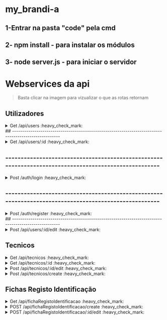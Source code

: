 # my_brandi-a
## 1-Entrar na pasta "code" pela cmd
## 2- npm install - para instalar os módulos
## 3- node server.js - para iniciar o servidor
# Webservices da api
> Basta clicar na imagem para vizualizar o que as rotas retornam
## Utilizadores
<details>
  
  <summary> Get /api/users :heavy_check_mark: </summary>
  
  # **recebe**
   > Nada
  # **devolve**
  ## -Sucess :white_check_mark:
  <details>
  
  ![alt text](https://raw.githubusercontent.com/iptomar/Brandi-2018-2019-Turma-A/master/Server/postman_screenshots/utilizadores/GETUsers/getAllusers_sucess.PNG)

  </details>
  
 
  ## -DB down :x:
  
  <details>
  
  ![alt text](https://raw.githubusercontent.com/iptomar/Brandi-2018-2019-Turma-A/master/Server/postman_screenshots/utilizadores/GETUsers/getAllUsers_dbDown.PNG)

  </details>

  
 </details>
## -----------------------------------------------------------------------------------------------------

<details>
  
  <summary> Get /api/users/:id :heavy_check_mark: </summary>
  
   # **recebe** 
    > id
  # **devolve:**
  ## -Sucess :white_check_mark:
  <details>
  
   ![alt text](https://raw.githubusercontent.com/iptomar/Brandi-2018-2019-Turma-A/master/Server/postman_screenshots/utilizadores/GetSingleUser/getSingleUserDetails_Authenticated.PNG)
    
  </details>

  ## -Unsuccess :x:
  ### --DBDown
  
  <details>
  
   ![alt text](https://raw.githubusercontent.com/iptomar/Brandi-2018-2019-Turma-A/master/Server/postman_screenshots/utilizadores/GetSingleUser/DBDown.PNG)
    
  </details>
  

  ### --NotAuthenticated
  <details>
  
 ![alt text](https://raw.githubusercontent.com/iptomar/Brandi-2018-2019-Turma-A/master/Server/postman_screenshots/utilizadores/GetSingleUser/NotAuthenticated.PNG)
 
  </details>
 
  ### --diferentID
  
   <details>
  
   ![alt text](https://raw.githubusercontent.com/iptomar/Brandi-2018-2019-Turma-A/master/Server/postman_screenshots/utilizadores/GetSingleUser/getSingleUserDetails_Authenticated_ID_diferente.PNG)
 
  </details>
  


 </details>
 
## ----------------------------------------------------------------------------------------------------- 
 
<details>
  
  <summary> Post /auth/login :heavy_check_mark: </summary>
  
  # **recebe**
  > login , password
  # **devolve**
  ## -Sucess :white_check_mark:
  
   <details>
  
   ![alt text](https://raw.githubusercontent.com/iptomar/Brandi-2018-2019-Turma-A/master/Server/postman_screenshots/utilizadores/Login/LoginSucess.PNG)
 
  </details>
  
  
 
  ## -Unsucess :x:
  ### --Login not valid
  
  <details>
  
  ![alt text](https://raw.githubusercontent.com/iptomar/Brandi-2018-2019-Turma-A/master/Server/postman_screenshots/utilizadores/Login/LoginNotValid.PNG)
 
  </details>
  
  

  ### --DB Down
  
   <details>
  
   ![alt text](https://raw.githubusercontent.com/iptomar/Brandi-2018-2019-Turma-A/master/Server/postman_screenshots/utilizadores/Login/NoDatabaseConnection.PNG)
   
  </details>

</details>

## -----------------------------------------------------------------------------------------------------
<details>
  
  <summary> Post /auth/register :heavy_check_mark: </summary>
  
  # **recebe**
  > login,password,email,roleFK
  # **devolve**
  ## -Sucess :white_check_mark:
  
   <details>

  ![alt text](https://raw.githubusercontent.com/iptomar/Brandi-2018-2019-Turma-A/master/Server/postman_screenshots/utilizadores/RegisterUser/registerUser_authenticated_sucess.PNG)
   
  </details>

  ## -Unsucess :x:
  ### --Field Error
  
  <details>

   ![alt text](https://raw.githubusercontent.com/iptomar/Brandi-2018-2019-Turma-A/master/Server/postman_screenshots/utilizadores/RegisterUser/registerUser_authenticated_emailNotValid.PNG)
   
  </details>
  
  ### --Not Authenticated
  
   <details>

  ![alt text](https://raw.githubusercontent.com/iptomar/Brandi-2018-2019-Turma-A/master/Server/postman_screenshots/utilizadores/RegisterUser/registerUser_Notauthenticated.PNG)
   
  </details>
  
 
  ### --No Permissions
  
 <details>

  ![alt text](https://raw.githubusercontent.com/iptomar/Brandi-2018-2019-Turma-A/master/Server/postman_screenshots/utilizadores/RegisterUser/registerUser_NoPermissions.PNG)
   
  </details>
  
  
  

  ### --DB Down
  
  
   <details>

  ![alt text](https://raw.githubusercontent.com/iptomar/Brandi-2018-2019-Turma-A/master/Server/postman_screenshots/utilizadores/RegisterUser/NoDatabaseConnection.PNG)
   
  </details>
  
 </details>
## -----------------------------------------------------------------------------------------------------

<details> 
    
  <summary> Post /api/users/:id/edit :heavy_check_mark: </summary>
  
  # **recebe**
  >id,login,email,roleFK
  # **devolve**
  ## -Sucess :white_check_mark:
  
  <details>

  ![alt text](https://raw.githubusercontent.com/iptomar/Brandi-2018-2019-Turma-A/master/Server/postman_screenshots/utilizadores/changeUser/Sucess_Authenticated.PNG)
  
  </details>
  
  

  ## -Unsucess :x:
  ### --No Permission
  
  <details>

   
  ![alt text](https://raw.githubusercontent.com/iptomar/Brandi-2018-2019-Turma-A/master/Server/postman_screenshots/utilizadores/changeUser/NotAuthorized.PNG)
  
  </details>

  ### --Not Authenticated
  
  <details>

   

  ![alt text](https://raw.githubusercontent.com/iptomar/Brandi-2018-2019-Turma-A/master/Server/postman_screenshots/utilizadores/changeUser/NotAuthenticated.PNG)
  
  </details>

  
  
  
  ### --Duplicate Inputs
  
  
   <details>

   

   ![alt text](https://raw.githubusercontent.com/iptomar/Brandi-2018-2019-Turma-A/master/Server/postman_screenshots/utilizadores/changeUser/DuplicateInputs.PNG)
  
  </details>

  

  
 </details>
 
 ## Tecnicos
 
 <details> 
    
  <summary> Get /api/tecnicos :heavy_check_mark: </summary>
  
  # **recebe**
  > nada
  # **devolve**
  ## -Sucess :white_check_mark:
  
  <details>

   

  ![alt text](https://raw.githubusercontent.com/iptomar/Brandi-2018-2019-Turma-A/master/Server/postman_screenshots/tecnicos/getAll/getTecnicos.PNG)
  
  </details>
  
  
  
  ## -Unsucess :x:
  ### -no Token
  
   <details>

   

  ![alt text](https://raw.githubusercontent.com/iptomar/Brandi-2018-2019-Turma-A/master/Server/postman_screenshots/tecnicos/getAll/noToken.PNG)
  
  </details>
  
  

  ### -db Down
  
   <details>

   

   ![alt text](https://raw.githubusercontent.com/iptomar/Brandi-2018-2019-Turma-A/master/Server/postman_screenshots/tecnicos/getAll/dbDown.PNG)
  
  </details>
  


 </details>
<details>
  
  <summary> Get /api/tecnicos/:id :heavy_check_mark:</summary>
  
  # **recebe**
  > nada
  # **devolve**
  ## -Sucess :white_check_mark:
  
  <details>
  
   ![alt text](https://raw.githubusercontent.com/iptomar/Brandi-2018-2019-Turma-A/master/Server/postman_screenshots/tecnicos/getTecnicoID/Sucess.PNG)
  
  </details>
  
  
  
  ## -Unsucess :x:
  ### --DB Down
  
   <details>
  
  ![alt text](https://raw.githubusercontent.com/iptomar/Brandi-2018-2019-Turma-A/master/Server/postman_screenshots/tecnicos/getTecnicoID/DBDown.PNG)
  
  </details>
  

  ### --No Token
  
   <details>
  
  ![alt text](https://raw.githubusercontent.com/iptomar/Brandi-2018-2019-Turma-A/master/Server/postman_screenshots/tecnicos/getTecnicoID/NoToken.PNG)
  
  </details>
  


</details>
<details>

  <summary> Post /api/tecnicos/:id/edit :heavy_check_mark:</summary>
    
  # **recebe**
  > nome , habilitacoes , nivelProfissional
  # **devolve**
  ## -Sucess :white_check_mark:
  
   <details>
  
  ![alt text](https://raw.githubusercontent.com/iptomar/Brandi-2018-2019-Turma-A/master/Server/postman_screenshots/tecnicos/updateTecnico/Update.PNG)
  
  </details>
  

  ## -Unsucess :x:
  ### --Erro Campo
  
   <details>
  
  ![alt text](https://raw.githubusercontent.com/iptomar/Brandi-2018-2019-Turma-A/master/Server/postman_screenshots/tecnicos/updateTecnico/erro%20campo.PNG)
  
  </details>
  
 
  ### --DB Down
  
   <details>
  
   ![alt text](https://raw.githubusercontent.com/iptomar/Brandi-2018-2019-Turma-A/master/Server/postman_screenshots/tecnicos/updateTecnico/DBDown.PNG)
  
  </details>
  

  ### --Not Authenticated
  
  <details>
  

  ![alt text](https://raw.githubusercontent.com/iptomar/Brandi-2018-2019-Turma-A/master/Server/postman_screenshots/tecnicos/updateTecnico/NotAuthenticated.PNG)
  
  </details>
  
   
  </details>
<details>
 
  <summary> Post /api/tecnicos/create :heavy_check_mark:</summary>
   
  # **recebe**
  > nome , habilitacoes , nivelProfissional , userFK
  # **devolve**
  ## -Sucess :white_check_mark:
  
  <details>
  

  ![alt text](https://raw.githubusercontent.com/iptomar/Brandi-2018-2019-Turma-A/master/Server/postman_screenshots/tecnicos/createTecnico/Sucess.PNG)
  
  </details>
  

  ## -Unsucess :x:
  ### --Field Error
  
  <details>
  

  ![alt text](https://raw.githubusercontent.com/iptomar/Brandi-2018-2019-Turma-A/master/Server/postman_screenshots/tecnicos/createTecnico/FieldError.PNG)
  
  </details>
  
   
  ### --No Token
  
  <details>
  

   ![alt text](https://raw.githubusercontent.com/iptomar/Brandi-2018-2019-Turma-A/master/Server/postman_screenshots/tecnicos/createTecnico/NoToken.PNG)
  
  </details>
  
 
  ### --FK Error
  
  <details>
 
   ![alt text](https://raw.githubusercontent.com/iptomar/Brandi-2018-2019-Turma-A/master/Server/postman_screenshots/tecnicos/createTecnico/FKError.PNG)
  
  </details>
  
  ### --DB Down
  
  <details>
 
  ![alt text](https://raw.githubusercontent.com/iptomar/Brandi-2018-2019-Turma-A/master/Server/postman_screenshots/tecnicos/createTecnico/DBDown.PNG)
  
  </details>
</details>
   
## Fichas Registo Identificação
 <details>
 
  <summary> Get /api/fichaRegistoIdentificacao :heavy_check_mark:</summary>
  
  # **recebe**
  > nada
  # **devolve**
  ## -Sucess :white_check_mark:
  
  <details>
 
  ![alt text](https://raw.githubusercontent.com/iptomar/Brandi-2018-2019-Turma-A/master/Server/postman_screenshots/fichaRegistoIdentificacao/getAllFichas/Authenticated_Sucess.PNG)
  
  </details>

  ## -Unsucess :x:
  ### --No Token
  
  <details>
 
   ![alt text](https://raw.githubusercontent.com/iptomar/Brandi-2018-2019-Turma-A/master/Server/postman_screenshots/fichaRegistoIdentificacao/getAllFichas/NotAuthenticated.PNG)
  
  </details>
  
  ### --ficha nao existente
  
  <details>

   ![alt text](https://raw.githubusercontent.com/iptomar/Brandi-2018-2019-Turma-A/master/Server/postman_screenshots/fichaRegistoIdentificacao/getAllFichas/ficha-nao-existente.PNG)
  
  </details>
  
  ### --DB Down
  
  <details>

   ![alt text](https://raw.githubusercontent.com/iptomar/Brandi-2018-2019-Turma-A/master/Server/postman_screenshots/fichaRegistoIdentificacao/getAllFichas/DBDown.PNG)
  
  </details>  
</details>
<details>
 
  <summary> POST /api/fichaRegistoIdentificacao/create :heavy_check_mark:</summary>
  
  # **recebe**
  > visible , designacao , processoLCRM , processoCEARC , dataEntrada , dataConclusao , coordenacao , direcaoTecnica , interessadoFK , dataEntrega, array de tecnicos
  # **devolve**
  ## -Sucess :white_check_mark:
  
  
   <details>
  
   ![alt text](https://raw.githubusercontent.com/iptomar/Brandi-2018-2019-Turma-A/master/Server/postman_screenshots/fichaRegistoIdentificacao/create%20ficha/Registed.PNG)
  
  </details>  
  
  

  ## -Unsucess :x:
  ### --No Token
  
  <details>
  
   ![alt text](https://raw.githubusercontent.com/iptomar/Brandi-2018-2019-Turma-A/master/Server/postman_screenshots/fichaRegistoIdentificacao/create%20ficha/noToken.PNG)
  
  </details>  
  
  
 
  ### --Error datas
  
   <details>
  
  
   ![alt text](https://raw.githubusercontent.com/iptomar/Brandi-2018-2019-Turma-A/master/Server/postman_screenshots/fichaRegistoIdentificacao/create%20ficha/error%20datas.PNG)
  
  </details>  

  ### --DB Down
  
   <details>
  
   ![alt text](https://raw.githubusercontent.com/iptomar/Brandi-2018-2019-Turma-A/master/Server/postman_screenshots/fichaRegistoIdentificacao/create%20ficha/dbDown.PNG)
  
  </details>  

   ### --Error foreignkey interesados
   
   <details>
 
   ![alt text](https://raw.githubusercontent.com/iptomar/Brandi-2018-2019-Turma-A/master/Server/postman_screenshots/fichaRegistoIdentificacao/create%20ficha/erro%20foreign%20key%20interessado.PNG)
   
  </details>  


   ### --Error foreignkey processos
   
 <details>
 
  ![alt text](https://raw.githubusercontent.com/iptomar/Brandi-2018-2019-Turma-A/master/Server/postman_screenshots/fichaRegistoIdentificacao/create%20ficha/foreign%20key%20processos.PNG)
   
  </details>  
   

  
</details>
<details>
 
  <summary> POST /api/fichaRegistoIdentificacao/:id/edit :heavy_check_mark:</summary>
  
   # **recebe**
  > id,visible , designacao , processoLCRM , processoCEARC , dataEntrada , dataConclusao , coordenacao , direcaoTecnica , interessadoFK , dataEntrega, array de tecnicos
  # **devolve**
  ## -Sucess :white_check_mark:
  
   <details>
 
  ![alt text](https://raw.githubusercontent.com/iptomar/Brandi-2018-2019-Turma-A/master/Server/postman_screenshots/fichaRegistoIdentificacao/updateFicha/Updated.PNG)
  
  </details>  
  
  

  ## -Unsucess :x:
  ### --No Token
  
   <details>
 
   ![alt text](https://raw.githubusercontent.com/iptomar/Brandi-2018-2019-Turma-A/master/Server/postman_screenshots/fichaRegistoIdentificacao/updateFicha/NoToken.PNG)
  
  </details> 
  

  ### --Erro num dos Campos
  
    
   <details>
  
   ![alt text](https://raw.githubusercontent.com/iptomar/Brandi-2018-2019-Turma-A/master/Server/postman_screenshots/fichaRegistoIdentificacao/updateFicha/Erro%20num%20dos%20campos.PNG)
  
  </details>
  ### --DB Down
  
   <details>
  
   ![alt text](https://github.com/iptomar/Brandi-2018-2019-Turma-A/blob/master/Server/postman_screenshots/fichaRegistoIdentificacao/updateFicha/DBDown.PNG)
     
  </details> 
</details>  
